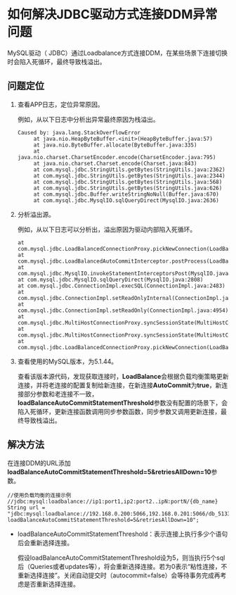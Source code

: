 # 如何解决JDBC驱动方式连接DDM异常问题<a name="ddm_04_0008"></a>

MySQL驱动（ JDBC）通过Loadbalance方式连接DDM，在某些场景下连接切换时会陷入死循环，最终导致栈溢出。

## 问题定位<a name="section32751322962"></a>

1.  查看APP日志，定位异常原因。

    例如，从以下日志中分析出异常最终原因为栈溢出。

    ```
    Caused by: java.lang.StackOverflowError
         at java.nio.HeapByteBuffer.<init>(HeapByteBuffer.java:57)
         at java.nio.ByteBuffer.allocate(ByteBuffer.java:335)
         at java.nio.charset.CharsetEncoder.encode(CharsetEncoder.java:795)
         at java.nio.charset.Charset.encode(Charset.java:843)
         at com.mysql.jdbc.StringUtils.getBytes(StringUtils.java:2362)
         at com.mysql.jdbc.StringUtils.getBytes(StringUtils.java:2344)
         at com.mysql.jdbc.StringUtils.getBytes(StringUtils.java:568)
         at com.mysql.jdbc.StringUtils.getBytes(StringUtils.java:626)
         at com.mysql.jdbc.Buffer.writeStringNoNull(Buffer.java:670)
         at com.mysql.jdbc.MysqlIO.sqlQueryDirect(MysqlIO.java:2636)
    ```

2.  分析溢出源。

    例如，从以下日志可以分析出，溢出原因为驱动内部陷入死循环。

    ```
    at com.mysql.jdbc.LoadBalancedConnectionProxy.pickNewConnection(LoadBalancedConnectionProxy.java:344)
    at com.mysql.jdbc.LoadBalancedAutoCommitInterceptor.postProcess(LoadBalancedAutoCommitInterceptor.java:104)
    at com.mysql.jdbc.MysqlIO.invokeStatementInterceptorsPost(MysqlIO.java:2885)
    at com.mysql.jdbc.MysqlIO.sqlQueryDirect(MysqlIO.java:2808)
    at com.mysql.jdbc.ConnectionImpl.execSQL(ConnectionImpl.java:2483)
    at com.mysql.jdbc.ConnectionImpl.setReadOnlyInternal(ConnectionImpl.java:4961)
    at com.mysql.jdbc.ConnectionImpl.setReadOnly(ConnectionImpl.java:4954)
    at com.mysql.jdbc.MultiHostConnectionProxy.syncSessionState(MultiHostConnectionProxy.java:381)
    at com.mysql.jdbc.MultiHostConnectionProxy.syncSessionState(MultiHostConnectionProxy.java:366)
    at com.mysql.jdbc.LoadBalancedConnectionProxy.pickNewConnection(LoadBalancedConnectionProxy.java:344)
    ```

3.  查看使用的MySQL版本，为5.1.44。

    查看该版本源代码，发现获取连接时，**LoadBalance**会根据负载均衡策略更新连接，并将老连接的配置复制给新连接，在新连接**AutoCommit**为**true**，新连接部分参数和老连接不一致，**loadBalanceAutoCommitStatementThreshold**参数没有配置的场景下，会陷入死循环，更新连接函数调用同步参数函数，同步参数又调用更新连接，最终导致栈溢出。


## 解决方法<a name="section132331111272"></a>

在连接DDM的URL添加**loadBalanceAutoCommitStatementThreshold=5&retriesAllDown=10**参数。

```
//使用负载均衡的连接示例
//jdbc:mysql:loadbalance://ip1:port1,ip2:port2..ipN:portN/{db_name}
String url = "jdbc:mysql:loadbalance://192.168.0.200:5066,192.168.0.201:5066/db_5133?loadBalanceAutoCommitStatementThreshold=5&retriesAllDown=10";
```

-   loadBalanceAutoCommitStatementThreshold：表示连接上执行多少个语句后会重新选择连接。

    假设loadBalanceAutoCommitStatementThreshold设为5，则当执行5个sql后（Queries或者updates等），将会重新选择连接。若为0表示“粘性连接，不重新选择连接”。关闭自动提交时（autocommit=false）会等待事务完成再考虑是否重新选择连接。


